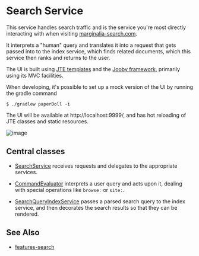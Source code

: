 # Search Service

This service handles search traffic and is the service
you're most directly interacting with when visiting
[marginalia-search.com](https://marginalia-search.com). 

It interprets a "human" query and translates it into a
request that gets passed into to the index service, which finds
related documents, which this service then ranks and returns
to the user.

The UI is built using [JTE templates](https://jte.gg/syntax/) and the [Jooby framework](https://jooby.io), primarily using
its MVC facilities.

When developing, it's possible to set up a mock version of the UI by running
the gradle command 

```$ ./gradlew paperDoll -i```  

The UI will be available at http://localhost:9999/, and has hot reloading of JTE classes 
and static resources.


![image](../../../doc/diagram/search-service-map.svg)

## Central classes

* [SearchService](java/nu/marginalia/search/SearchService.java) receives requests and delegates to the 
appropriate services.

* [CommandEvaluator](java/nu/marginalia/search/command/CommandEvaluator.java) interprets a user query and acts
upon it, dealing with special operations like `browse:` or `site:`.

* [SearchQueryIndexService](java/nu/marginalia/search/svc/SearchQueryIndexService.java) passes a parsed search query to the index service, and
then decorates the search results so that they can be rendered.

## See Also

* [features-search](../../features-search/)
